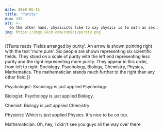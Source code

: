 ```yaml
---
date: 2008-06-11
title: "Purity"
num: 435
alt: >-
  On the other hand, physicists like to say physics is to math as sex is to masturbation.
img: https://imgs.xkcd.com/comics/purity.png
---
```

[[Texts reads 'Fields arranged by purity'. An arrow is shown pointing right with the text 'more pure'. Six people are shown representing six scientific fields. They stand on a scale of purity with the left end representing less purity and the right representing more purity. They appear in this order, from left to right: Sociology, Psychology, Biology, Chemistry, Physics, Mathematics. The mathematician stands much further to the right than any other field.]]

Psychologist: Sociology is just applied Psychology.

Biologist: Psychology is just applied Biology.

Chemist: Biology is just applied Chemistry

Physicist: Which is just applied Physics. It's nice to be on top.

Mathematician: Oh, hey, I didn't see you guys all the way over there.

